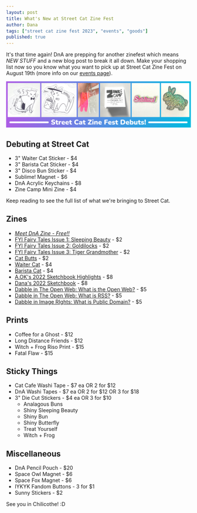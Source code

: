 ```yaml
---
layout: post
title: What's New at Street Cat Zine Fest
author: Dana
tags: ["street cat zine fest 2023", "events", "goods"]
published: true
---
```


It's that time again! DnA are prepping for another zinefest which means *NEW STUFF* and a new blog post to break it all down. Make your shopping list now so you know what you want to pick up at Street Cat Zine Fest on August 19th (more info on our [events page](https://www.dnaartists.net/events/)).

![a banner highlighting the new items DnA will be selling at Street Cat Zine Fest 2023](/assets/img/post/2023_08_14_streetcat_debuts.png)

## Debuting at Street Cat

- 3" Waiter Cat Sticker - $4
- 3" Barista Cat Sticker - $4
- 3" Disco Bun Sticker - $4
- Sublime! Magnet - $6
- DnA Acrylic Keychains - $8
- Zine Camp Mini Zine - $4

Keep reading to see the full list of what we're bringing to Street Cat.

<!--more-->

## Zines

- [*Meet DnA Zine - Free!!*](https://www.dnaartists.net/dnapublications/meet-the-team.html)
- [FYI Fairy Tales Issue 1: Sleeping Beauty](https://www.dnaartists.net/alexpublications/fyi-vol-1-sleeping-beauty.html) - $2
- [FYI Fairy Tales Issue 2: Goldilocks](https://www.dnaartists.net/alexpublications/fyi-vol-2-goldilocks.html) - $2
- [FYI Fairy Tales Issue 3: Tiger Grandmother](https://www.dnaartists.net/alexpublications/fyi-tiger-grandmother.html) - $2
- [Cat Butts](https://www.dnaartists.net/danapublications/cat-butts.html) - $2
- [Waiter Cat](https://www.dnaartists.net/danapublications/waiter-cat.html) - $4
- [Barista Cat](https://www.dnaartists.net/danapublications/barista-cat.html) - $4
- [A.OK's 2022 Sketchbook Highlights](https://www.dnaartists.net/alexpublications/22-sketchbook-a.html) - $8
- [Dana's 2022 Sketchbook](https://www.dnaartists.net/danapublications/2022-sketchbook.html) - $8
- [Dabble in The Open Web: What is the Open Web?](https://www.dnaartists.net/publications/dabble-in/) - $5
- [Dabble in The Open Web: What is RSS?](https://www.dnaartists.net/publications/dabble-in/) - $5
- [Dabble in Image RIghts: What is Public Domain?](https://www.dnaartists.net/publications/dabble-in/) - $5

## Prints

- Coffee for a Ghost - $12
- Long Distance Friends - $12
- Witch + Frog Riso Print - $15
- Fatal Flaw - $15

## Sticky Things

- Cat Cafe Washi Tape - $7 ea OR 2 for $12
- DnA Washi Tapes - $7 ea OR 2 for $12 OR 3 for $18
- 3" Die Cut Stickers - $4 ea OR 3 for $10
  - Analagous Buns
  - Shiny Sleeping Beauty
  - Shiny Bun
  - Shiny Butterfly
  - Treat Yourself
  - Witch + Frog

## Miscellaneous 

- DnA Pencil Pouch - $20
- Space Owl Magnet - $6
- Space Fox Magnet - $6
- IYKYK Fandom Buttons - 3 for $1
- Sunny Stickers - $2

See you in Chilicothe! :D
